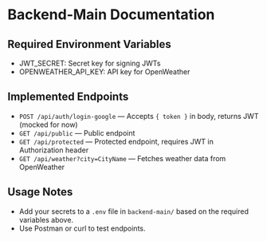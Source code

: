 # Backend-Main Documentation

## Required Environment Variables
- JWT_SECRET: Secret key for signing JWTs
- OPENWEATHER_API_KEY: API key for OpenWeather

## Implemented Endpoints
- `POST /api/auth/login-google` — Accepts `{ token }` in body, returns JWT (mocked for now)
- `GET /api/public` — Public endpoint
- `GET /api/protected` — Protected endpoint, requires JWT in Authorization header
- `GET /api/weather?city=CityName` — Fetches weather data from OpenWeather

## Usage Notes
- Add your secrets to a `.env` file in `backend-main/` based on the required variables above.
- Use Postman or curl to test endpoints. 